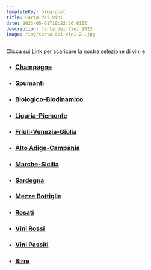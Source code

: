 ```yaml
---
templateKey: blog-post
title: Carta dei Vini
date: 2023-05-01T10:22:26.015Z
description: Carta dei Vini 2023
image: /img/carta-dei-vini-2-.jpg
---
```

C﻿licca sui Link per scaricare la nostra selezione di vini e 

* ### [C﻿hampagne](https://laruotaimperia.com/img/champagne.pdf)
* ### [S﻿pumanti](https://laruotaimperia.com/img/spumanti.pdf)
* ### [B﻿iologico-Biodinamico](https://laruotaimperia.com/img/bio.pdf)
* ### [](https://laruotaimperia.com/img/bio.pdf)[L﻿iguria-Piemonte](https://laruotaimperia.com/img/liguria.pdf)
* ### [](https://laruotaimperia.com/img/friuli.pdf)[F﻿riuli-Venezia-Giulia](https://laruotaimperia.com/img/friuli.pdf)
* ### [A﻿lto Adige-Campania](https://laruotaimperia.com/img/altroadige_campania.pdf)
* ### [](https://laruotaimperia.com/img/altoadige_campania.pdf)[M﻿arche-Sicilia](https://laruotaimperia.com/img/marche_sicilia.pdf)
* ### [S﻿ardegna](https://laruotaimperia.com/img/sardegna.pdf)
* ### [](https://laruotaimperia.com/img/mezze_bottiglie.pdf)[M﻿ezze Bottiglie](https://laruotaimperia.com/img/mezze_bottiglie.pdf)
* ### [](https://laruotaimperia.com/img/rosati.pdf)[R﻿osati](https://laruotaimperia.com/img/rosati.pdf)
* ### [V﻿ini Rossi](https://laruotaimperia.com/img/vini_rossi.pdf)
* ### [V﻿ini Passiti](https://laruotaimperia.com/img/da_dessert.pdf)
* ### [](static/img/birre.pdf)[B﻿irre](static/img/birre.pdf)